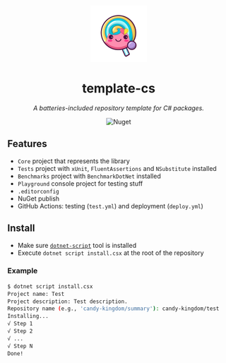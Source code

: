 <div align="center">
    <img src="./res/icon.png" alt="Logo" width="128" height="128"></img>
</div>

<h1 align="center">template-cs</h1>

<p align="center">
    <i>A batteries-included repository template for C# packages.</i>
</p>

<p align="center">
    <img alt="Nuget" src="https://img.shields.io/nuget/v/Project">
</p>

## Features
- `Core` project that represents the library
- `Tests` project with `xUnit`, `FluentAssertions` and `NSubstitute` installed
- `Benchmarks` project with `BenchmarkDotNet` installed
- `Playground` console project for testing stuff
- `.editorconfig`
- NuGet publish
- GitHub Actions: testing (`test.yml`) and deployment (`deploy.yml`)

## Install
- Make sure [`dotnet-script`](https://github.com/dotnet-script/dotnet-script) tool is installed
- Execute `dotnet script install.csx` at the root of the repository

### Example
```sh
$ dotnet script install.csx
Project name: Test
Project description: Test description.
Repository name (e.g., 'candy-kingdom/summary'): candy-kingdom/test
Installing...
√ Step 1
√ Step 2
√ ...
√ Step N
Done!
```
